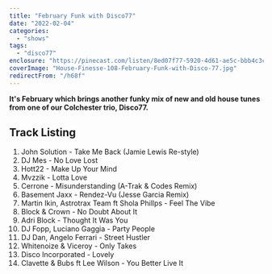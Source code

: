 ```yaml
---
title: "February Funk with Disco77"
date: "2022-02-04"
categories:
  - "shows"
tags:
  - "disco77"
enclosure: "https://pinecast.com/listen/8ed07f77-5920-4d61-ae5c-bbb4c3cc2025.mp3 89673767 audio/mpeg "
coverImage: "House-Finesse-108-February-Funk-with-Disco-77.jpg"
redirectFrom: "/h68f"
---
```


**It's February which brings another funky mix of new and old house tunes from one of our Colchester trio, Disco77.**

## Track Listing

1. John Solution - Take Me Back (Jamie Lewis Re-style)
2. DJ Mes - No Love Lost
3. Hott22 - Make Up Your Mind
4. Mvzzik - Lotta Love
5. Cerrone - Misunderstanding (A-Trak & Codes Remix)
6. Basement Jaxx - Rendez-Vu (Jesse Garcia Remix)
7. Martin Ikin, Astrotrax Team ft Shola Phillps - Feel The Vibe
8. Block & Crown - No Doubt About It
9. Adri Block - Thought It Was You
10. DJ Fopp, Luciano Gaggia - Party People
11. DJ Dan, Angelo Ferrari - Street Hustler
12. Whitenoize & Viceroy - Only Takes
13. Disco Incorporated - Lovely
14. Clavette & Bubs ft Lee Wilson - You Better Live It

